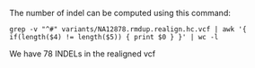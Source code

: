 The number of indel can be computed using this command:

```
grep -v "^#" variants/NA12878.rmdup.realign.hc.vcf | awk '{ if(length($4) != length($5)) { print $0 } }' | wc -l 
```

We have 78 INDELs in the realigned vcf



